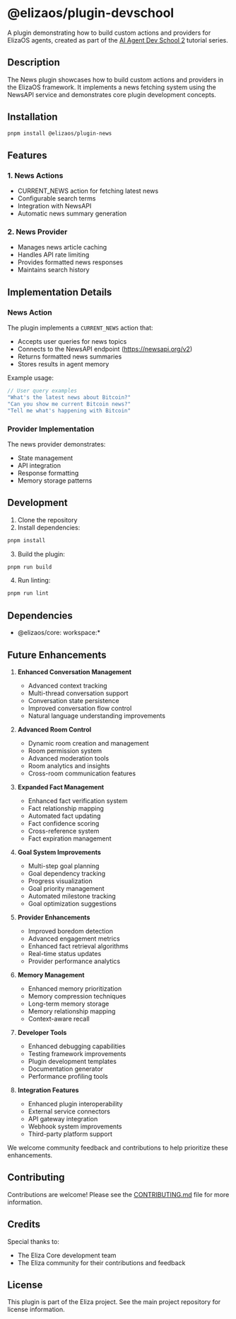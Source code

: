 # @elizaos/plugin-devschool

A plugin demonstrating how to build custom actions and providers for ElizaOS agents, created as part of the [AI Agent Dev School 2](https://www.youtube.com/watch?v=XenGeAcPAQo) tutorial series.

## Description

The News plugin showcases how to build custom actions and providers in the ElizaOS framework. It implements a news fetching system using the NewsAPI service and demonstrates core plugin development concepts.

## Installation

```bash
pnpm install @elizaos/plugin-news
```

## Features

### 1. News Actions

- CURRENT_NEWS action for fetching latest news
- Configurable search terms
- Integration with NewsAPI
- Automatic news summary generation

### 2. News Provider

- Manages news article caching
- Handles API rate limiting
- Provides formatted news responses
- Maintains search history

## Implementation Details

### News Action

The plugin implements a `CURRENT_NEWS` action that:
- Accepts user queries for news topics
- Connects to the NewsAPI endpoint (https://newsapi.org/v2)
- Returns formatted news summaries
- Stores results in agent memory

Example usage:
```typescript
// User query examples
"What's the latest news about Bitcoin?"
"Can you show me current Bitcoin news?"
"Tell me what's happening with Bitcoin"
```

### Provider Implementation

The news provider demonstrates:
- State management
- API integration
- Response formatting
- Memory storage patterns

## Development

1. Clone the repository
2. Install dependencies:

```bash
pnpm install
```

3. Build the plugin:

```bash
pnpm run build
```

4. Run linting:

```bash
pnpm run lint
```

## Dependencies

- @elizaos/core: workspace:\*

## Future Enhancements

1. **Enhanced Conversation Management**

    - Advanced context tracking
    - Multi-thread conversation support
    - Conversation state persistence
    - Improved conversation flow control
    - Natural language understanding improvements

2. **Advanced Room Control**

    - Dynamic room creation and management
    - Room permission system
    - Advanced moderation tools
    - Room analytics and insights
    - Cross-room communication features

3. **Expanded Fact Management**

    - Enhanced fact verification system
    - Fact relationship mapping
    - Automated fact updating
    - Fact confidence scoring
    - Cross-reference system
    - Fact expiration management

4. **Goal System Improvements**

    - Multi-step goal planning
    - Goal dependency tracking
    - Progress visualization
    - Goal priority management
    - Automated milestone tracking
    - Goal optimization suggestions

5. **Provider Enhancements**

    - Improved boredom detection
    - Advanced engagement metrics
    - Enhanced fact retrieval algorithms
    - Real-time status updates
    - Provider performance analytics

6. **Memory Management**

    - Enhanced memory prioritization
    - Memory compression techniques
    - Long-term memory storage
    - Memory relationship mapping
    - Context-aware recall

7. **Developer Tools**

    - Enhanced debugging capabilities
    - Testing framework improvements
    - Plugin development templates
    - Documentation generator
    - Performance profiling tools

8. **Integration Features**
    - Enhanced plugin interoperability
    - External service connectors
    - API gateway integration
    - Webhook system improvements
    - Third-party platform support

We welcome community feedback and contributions to help prioritize these enhancements.

## Contributing

Contributions are welcome! Please see the [CONTRIBUTING.md](CONTRIBUTING.md) file for more information.

## Credits

Special thanks to:

- The Eliza Core development team
- The Eliza community for their contributions and feedback

## License

This plugin is part of the Eliza project. See the main project repository for license information.
